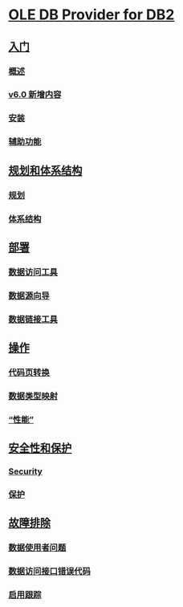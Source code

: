 # [OLE DB Provider for DB2](microsoft-ole-db-provider-for-db2.md)
## [入门](getting-started.md)
### [概述](overview-of-data-provider.md)
### [v6.0 新增内容](what-s-new-in-version-6-0.md)
### [安装](installing-data-provider-version-6-0.md)
### [辅助功能](accessibility.md)
## [规划和体系结构](planning-and-architecture2.md)
### [规划](planning.md)
### [体系结构](architecture.md)
## [部署](deployment3.md)
### [数据访问工具](data-access-tool1.md)
### [数据源向导](data-source-wizard.md)
### [数据链接工具](data-link-tool.md)
## [操作](operations2.md)
### [代码页转换](code-page-conversions.md)
### [数据类型映射](data-type-mapping1.md)
### [“性能”](performance1.md)
## [安全性和保护](security-and-protection2.md)
### [Security](security2.md)
### [保护](protection1.md)
## [故障排除](troubleshooting2.md)
### [数据使用者问题](data-consumer-issues.md)
### [数据访问接口错误代码](data-provider-error-codes.md)
### [启用跟踪](tracing.md)

